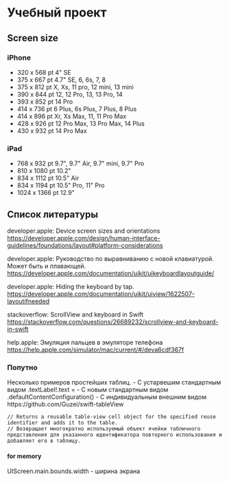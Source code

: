 <h1>Учебный проект</h1>

<h2>Screen size</h2>

### iPhone
-  320 x 568 pt     4"   SE
-  375 x 667 pt     4.7" SE, 6, 6s, 7, 8
-  375 x 812 pt     X, Xs, 11 pro, 12 mini, 13 mini
-  390 x 844 pt     12, 12 Pro, 13, 13 Pro, 14
-  393 x 852 pt     14 Pro
-  414 x 736 pt     6 Plus, 6s Plus, 7 Plus, 8 Plus
-  414 x 896 pt     Xr, Xs Max, 11, 11 Pro Max
-  428 x 926 pt     12 Pro Max, 13 Pro Max, 14 Plus
-  430 x 932 pt     14 Pro Max
### iPad
-  768 x  932 pt  9.7", 9.7" Air, 9.7" mini, 9.7" Pro
-  810 x 1080 pt 10.2"
-  834 x 1112 pt 10.5" Air
-  834 x 1194 pt 10.5" Pro, 11" Pro
- 1024 x 1366 pt 12.9"

<h2>Список литературы</h2>

developer.apple: Device screen sizes and orientations
https://developer.apple.com/design/human-interface-guidelines/foundations/layout#platform-considerations

developer.apple: Руководство по выравниванию с новой клавиатурой. Может быть и плавающей.
https://developer.apple.com/documentation/uikit/uikeyboardlayoutguide/

developer.apple: Hiding the keyboard by tap.
https://developer.apple.com/documentation/uikit/uiview/1622507-layoutifneeded

stackoverflow: ScrollView and keyboard in Swift
https://stackoverflow.com/questions/26689232/scrollview-and-keyboard-in-swift

help.apple: Эмуляция пальцев в эмуляторе телефона
https://help.apple.com/simulator/mac/current/#/deva6cdf367f

<h3>Попутно</h3>
Несколько примеров простейших таблиц.
- С устарвешим стандартным видом .textLabel!.text =
- С новым стандартным видом .defaultContentConfiguration()
- С индивидуальным внешним видом
https://github.com/Guzei/swift-tableView

    // Returns a reusable table-view cell object for the specified reuse identifier and adds it to the table.
    // Возвращает многократно используемый объект ячейки табличного представления для указанного идентификатора повторного использования и добавляет его в таблицу.

#### for memory

UIScreen.main.bounds.width - ширина экрана
